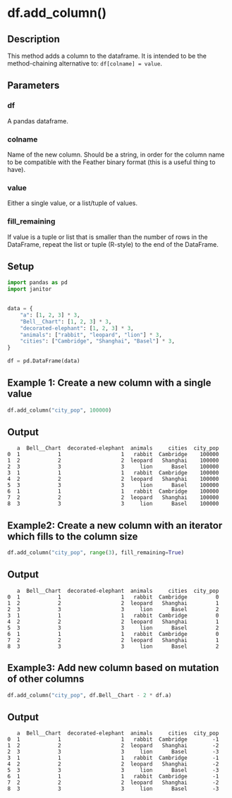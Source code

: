 # df.add_column()

## Description

This method adds a column to the dataframe. It is intended to be the method-chaining alternative to: `df[colname] = value`.

## Parameters
### df
A pandas dataframe.

### colname
Name of the new column. Should be a string, in order for the column name to be compatible with the Feather binary format (this is a useful thing to have).

### value
Either a single value, or a list/tuple of values.

### fill_remaining
If value is a tuple or list that is smaller than the number of rows in the DataFrame, repeat the list or tuple (R-style) to the end of the DataFrame.

## Setup

```python
import pandas as pd
import janitor
 

data = {
    "a": [1, 2, 3] * 3,
    "Bell__Chart": [1, 2, 3] * 3,
    "decorated-elephant": [1, 2, 3] * 3,
    "animals": ["rabbit", "leopard", "lion"] * 3,
    "cities": ["Cambridge", "Shanghai", "Basel"] * 3,
}
 
df = pd.DataFrame(data)
```
 
 
## Example 1: Create a new column with a single value

```python
df.add_column("city_pop", 100000)
```

## Output
       a  Bell__Chart  decorated-elephant  animals     cities  city_pop
    0  1            1                   1   rabbit  Cambridge    100000
    1  2            2                   2  leopard   Shanghai    100000
    2  3            3                   3     lion      Basel    100000
    3  1            1                   1   rabbit  Cambridge    100000
    4  2            2                   2  leopard   Shanghai    100000
    5  3            3                   3     lion      Basel    100000
    6  1            1                   1   rabbit  Cambridge    100000
    7  2            2                   2  leopard   Shanghai    100000
    8  3            3                   3     lion      Basel    100000

## Example2: Create a new column with an iterator which fills to the column size
```python
df.add_column("city_pop", range(3), fill_remaining=True)
```
## Output
       a  Bell__Chart  decorated-elephant  animals     cities  city_pop
    0  1            1                   1   rabbit  Cambridge         0
    1  2            2                   2  leopard   Shanghai         1
    2  3            3                   3     lion      Basel         2
    3  1            1                   1   rabbit  Cambridge         0
    4  2            2                   2  leopard   Shanghai         1
    5  3            3                   3     lion      Basel         2
    6  1            1                   1   rabbit  Cambridge         0
    7  2            2                   2  leopard   Shanghai         1
    8  3            3                   3     lion      Basel         2 

## Example3: Add new column based on mutation of other columns
```python
df.add_column("city_pop", df.Bell__Chart - 2 * df.a)
```

## Output

       a  Bell__Chart  decorated-elephant  animals     cities  city_pop
    0  1            1                   1   rabbit  Cambridge        -1
    1  2            2                   2  leopard   Shanghai        -2
    2  3            3                   3     lion      Basel        -3
    3  1            1                   1   rabbit  Cambridge        -1
    4  2            2                   2  leopard   Shanghai        -2
    5  3            3                   3     lion      Basel        -3
    6  1            1                   1   rabbit  Cambridge        -1
    7  2            2                   2  leopard   Shanghai        -2
    8  3            3                   3     lion      Basel        -3
